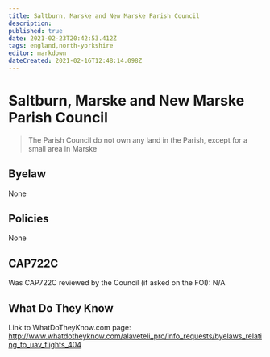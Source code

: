 ```yaml
---
title: Saltburn, Marske and New Marske Parish Council
description: 
published: true
date: 2021-02-23T20:42:53.412Z
tags: england,north-yorkshire
editor: markdown
dateCreated: 2021-02-16T12:48:14.098Z
---
```


# Saltburn, Marske and New Marske Parish Council
> The Parish Council do not own any land in the Parish, except for a small area in Marske

## Byelaw
None

## Policies
None

## CAP722C

Was CAP722C reviewed by the Council (if asked on the FOI): N/A

## What Do They Know

Link to WhatDoTheyKnow.com page:
http://www.whatdotheyknow.com/alaveteli_pro/info_requests/byelaws_relating_to_uav_flights_404

